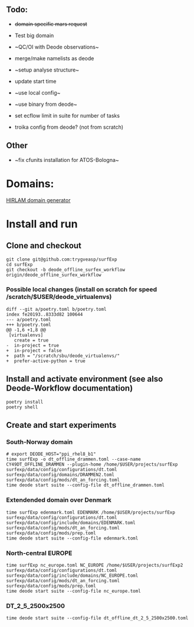 

## Todo: 
- ~~domain specific mars request~~
- Test big domain
- ~QC/OI with Deode observations~
- merge/make namelists as deode
- ~setup analyse structure~
- update start time
- ~use local config~
- ~use binary from deode~
- set ecflow limit in suite for number of tasks

- troika config from deode? (not from scratch)

## Other
 - ~fix cfunits installation for ATOS-Bologna~


# Domains:
[HIRLAM domain generator](https://hirlam.github.io/nwptools/domain.html)


# Install and run

## Clone and checkout

```
git clone git@github.com:trygveasp/surfExp
cd surfExp
git checkout -b deode_offline_surfex_workflow origin/deode_offline_surfex_workflow
```

### Possible local changes (install on scratch for speed /scratch/$USER/deode_virtualenvs)

```
diff --git a/poetry.toml b/poetry.toml
index fe20193..8333d82 100644
--- a/poetry.toml
+++ b/poetry.toml
@@ -1,6 +1,8 @@
 [virtualenvs]
   create = true
-  in-project = true
+  in-project = false
+  path = "/scratch/sbu/deode_virtualenvs/"
+  prefer-active-python = true
```

## Install and activate environment (see also Deode-Workflow documentation)

```
poetry install
poetry shell
```

## Create and start experiments

### South-Norway domain
```
# export DEODE_HOST="ppi_rhel8_b1"
time surfExp -o dt_offline_drammen.toml --case-name CY49DT_OFFLINE_DRAMMEN --plugin-home /home/$USER/projects/surfExp surfexp/data/config/configurations/dt.toml surfexp/data/config/domains/DRAMMEN2.toml surfexp/data/config/mods/dt_an_forcing.toml
time deode start suite --config-file dt_offline_drammen.toml
```

### Extendended domain over Denmark
```
time surfExp edenmark.toml EDENMARK /home/$USER/projects/surfExp surfexp/data/config/configurations/dt.toml surfexp/data/config/include/domains/EDENMARK.toml surfexp/data/config/mods/dt_an_forcing.toml surfexp/data/config/mods/prep.toml 
time deode start suite --config-file edenmark.toml
```

### North-central EUROPE
```
time surfExp nc_europe.toml NC_EUROPE /home/$USER/projects/surfExp2 surfexp/data/config/configurations/dt.toml surfexp/data/config/include/domains/NC_EUROPE.toml surfexp/data/config/mods/dt_an_forcing.toml surfexp/data/config/mods/prep.toml
time deode start suite --config-file nc_europe.toml 
```

### DT_2_5_2500x2500
```time surfExp dt_offline_dt_2_5_2500x2500.toml CY49DT_OFFLINE_dt_2_5_2500x2500 /home/$USER/projects/surfExp surfexp/data/config/configurations/dt.toml surfexp/data/config/domains/dt_2_5_2500x2500.toml surfexp/data/config/mods/dt_an_forcing.toml
time deode start suite --config-file dt_offline_dt_2_5_2500x2500.toml
```
